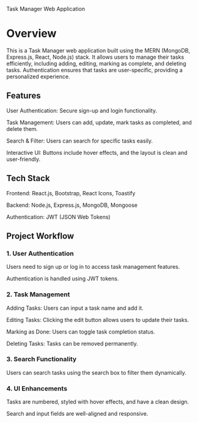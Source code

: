 Task Manager Web Application

# Overview

This is a Task Manager web application built using the MERN (MongoDB, Express.js, React, Node.js) stack. It allows users to manage their tasks efficiently, including adding, editing, marking as complete, and deleting tasks. Authentication ensures that tasks are user-specific, providing a personalized experience.

## Features

User Authentication: Secure sign-up and login functionality.

Task Management: Users can add, update, mark tasks as completed, and delete them.

Search & Filter: Users can search for specific tasks easily.

Interactive UI: Buttons include hover effects, and the layout is clean and user-friendly.

## Tech Stack

Frontend: React.js, Bootstrap, React Icons, Toastify

Backend: Node.js, Express.js, MongoDB, Mongoose

Authentication: JWT (JSON Web Tokens)


## Project Workflow

### 1. User Authentication

Users need to sign up or log in to access task management features.

Authentication is handled using JWT tokens.

### 2. Task Management

Adding Tasks: Users can input a task name and add it.

Editing Tasks: Clicking the edit button allows users to update their tasks.

Marking as Done: Users can toggle task completion status.

Deleting Tasks: Tasks can be removed permanently.

### 3. Search Functionality

Users can search tasks using the search box to filter them dynamically.

### 4. UI Enhancements

Tasks are numbered, styled with hover effects, and have a clean design.

Search and input fields are well-aligned and responsive.
